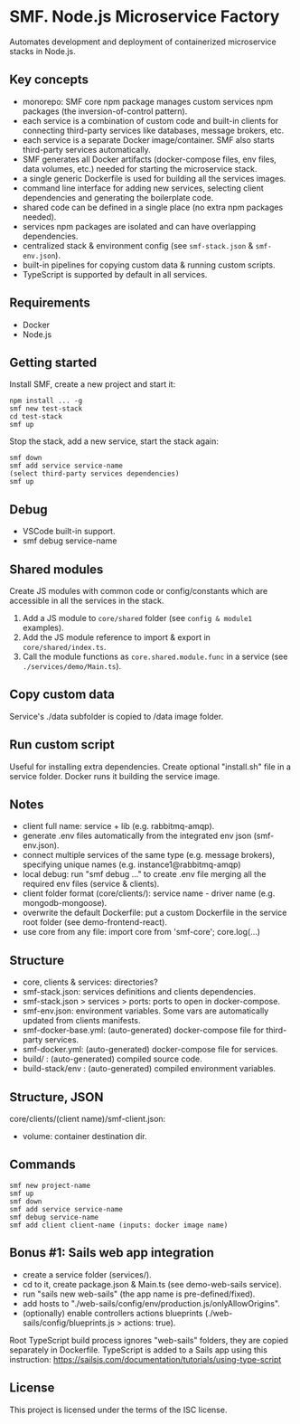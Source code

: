 # SMF. Node.js Microservice Factory

Automates development and deployment of containerized microservice stacks in Node.js.

## Key concepts

- monorepo: SMF core npm package manages custom services npm packages (the inversion-of-control pattern).
- each service is a combination of custom code and built-in clients for connecting third-party services like databases, message brokers, etc.
- each service is a separate Docker image/container. SMF also starts third-party services automatically.
- SMF generates all Docker artifacts (docker-compose files, env files, data volumes, etc.) needed for starting the microservice stack.
- a single generic Dockerfile is used for building all the services images.
- command line interface for adding new services, selecting client dependencies and generating the boilerplate code.
- shared code can be defined in a single place (no extra npm packages needed).
- services npm packages are isolated and can have overlapping dependencies.
- centralized stack & environment config (see `smf-stack.json` & `smf-env.json`).
- built-in pipelines for copying custom data & running custom scripts.
- TypeScript is supported by default in all services.

## Requirements

- Docker
- Node.js

## Getting started

Install SMF, create a new project and start it:
```
npm install ... -g
smf new test-stack
cd test-stack
smf up
```
Stop the stack, add a new service, start the stack again:
```
smf down
smf add service service-name
(select third-party services dependencies)
smf up
```

## Debug

- VSCode built-in support.
- smf debug service-name

## Shared modules

Create JS modules with common code or config/constants which are accessible in all the services in the stack.

1. Add a JS module to `core/shared` folder (see `config & module1` examples).
2. Add the JS module reference to import & export in `core/shared/index.ts`.
3. Call the module functions as `core.shared.module.func` in a service (see `./services/demo/Main.ts`).

## Copy custom data

Service's ./data subfolder is copied to /data image folder.

## Run custom script

Useful for installing extra dependencies.
Create optional "install.sh" file in a service folder.
Docker runs it building the service image.

## Notes

- client full name: service + lib (e.g. rabbitmq-amqp).
- generate .env files automatically from the integrated env json (smf-env.json).
- connect multiple services of the same type (e.g. message brokers), specifying unique names (e.g. instance1@rabbitmq-amqp)
- local debug: run "smf debug ..." to create .env file merging all the required env files (service & clients).
- client folder format (core/clients/): service name - driver name (e.g. mongodb-mongoose).
- overwrite the default Dockerfile: put a custom Dockerfile in the service root folder (see demo-frontend-react).
- use core from any file: import core from 'smf-core'; core.log(...)

## Structure

- core, clients & services: directories?
- smf-stack.json: services definitions and clients dependencies.
- smf-stack.json > services > ports: ports to open in docker-compose.
- smf-env.json: environment variables. Some vars are automatically updated from clients manifests.
- smf-docker-base.yml: (auto-generated) docker-compose file for third-party services.
- smf-docker.yml: (auto-generated) docker-compose file for services.
- build/ : (auto-generated) compiled source code.
- build-stack/env : (auto-generated) compiled environment variables.

## Structure, JSON

core/clients/(client name)/smf-client.json: 

- volume: container destination dir.

## Commands

```
smf new project-name
smf up
smf down
smf add service service-name
smf debug service-name
smf add client client-name (inputs: docker image name)
```

## Bonus #1: Sails web app integration

- create a service folder (services/<new service>).
- cd to it, create package.json & Main.ts (see demo-web-sails service).
- run "sails new web-sails" (the app name is pre-defined/fixed).
- add hosts to "./web-sails/config/env/production.js/onlyAllowOrigins".
- (optionally) enable controllers actions blueprints (./web-sails/config/blueprints.js > actions: true).

Root TypeScript build process ignores "web-sails" folders, they are copied separately in Dockerfile.
TypeScript is added to a Sails app using this instruction:
https://sailsjs.com/documentation/tutorials/using-type-script 

## License

This project is licensed under the terms of the ISC license.
